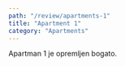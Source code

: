 ```yaml
---
path: "/review/apartments-1"
title: "Apartment 1"
category: "Apartments"
---
```


Apartman 1 je opremljen bogato.
